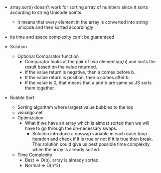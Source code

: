 - array.sort() doesn't work for sorting array of numbers since it sorts according to string Unicode points.
  - It means that every element in the array is converted into string unicode and then sorted accordingly
- its time and space complexity can't be guaranteed

- Solution

  - Optional Comparator function
    - Comparator looks at the pair of two elements(a,b) and sorts the result based on the value returned.
    - If the value return is negative, then a comes before b.
    - If the value return is position, then a comes after b.
    - If the value is 0, that means that a and b are same so JS sorts them together.

- Bubble Sort
  - Sorting algorithm where largest value bubbles to the top
  - visualgo.net
  - Optimization
    - What if we have an array which is almost sorted then we will have to go through the un-necessary swaps.
      - Solution
        introduce a noswap variable in each outer loop iteration and check if it is true or not if it is true then break. This solution could give us best possible time complexity when the array is already sorted.
  - Time Complexity
    - Best => O(n), array is already sorted
    - Normal => O(n^2)
